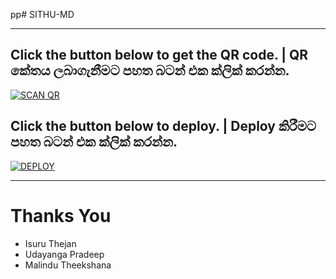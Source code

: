 pp# SITHU-MD

***
## Click the button below to get the QR code. | QR කේතය ලබාගැනීමට පහත බටන් එක ක්ලික් කරන්න.

<a href='https://sithu-md1-aa6fe1391c0b.herokuapp.com/' target="_blank"><img alt='SCAN QR' src='https://img.shields.io/badge/Scan_qr-100000?style=for-the-badge&logo=scan&logoColor=white&labelColor=black&color=black'/></a>

## Click the button below to deploy. | Deploy කිරීමට පහත බටන් එක ක්ලික් කරන්න.

<a href='https://sithu-md1-aa6fe1391c0b.herokuapp.com/' target="_blank"><img alt='DEPLOY' src='https://img.shields.io/badge/Deploy-100000?style=for-the-badge&logo=scan&logoColor=white&labelColor=black&color=black'/></a>

***

# Thanks You
* Isuru Thejan
* Udayanga Pradeep
* Malindu Theekshana


